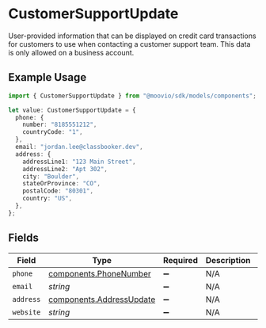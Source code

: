 # CustomerSupportUpdate

User-provided information that can be displayed on credit card transactions for customers to use when
contacting a customer support team. This data is only allowed on a business account.

## Example Usage

```typescript
import { CustomerSupportUpdate } from "@moovio/sdk/models/components";

let value: CustomerSupportUpdate = {
  phone: {
    number: "8185551212",
    countryCode: "1",
  },
  email: "jordan.lee@classbooker.dev",
  address: {
    addressLine1: "123 Main Street",
    addressLine2: "Apt 302",
    city: "Boulder",
    stateOrProvince: "CO",
    postalCode: "80301",
    country: "US",
  },
};
```

## Fields

| Field                                                                | Type                                                                 | Required                                                             | Description                                                          | Example                                                              |
| -------------------------------------------------------------------- | -------------------------------------------------------------------- | -------------------------------------------------------------------- | -------------------------------------------------------------------- | -------------------------------------------------------------------- |
| `phone`                                                              | [components.PhoneNumber](../../models/components/phonenumber.md)     | :heavy_minus_sign:                                                   | N/A                                                                  |                                                                      |
| `email`                                                              | *string*                                                             | :heavy_minus_sign:                                                   | N/A                                                                  | jordan.lee@classbooker.dev                                           |
| `address`                                                            | [components.AddressUpdate](../../models/components/addressupdate.md) | :heavy_minus_sign:                                                   | N/A                                                                  |                                                                      |
| `website`                                                            | *string*                                                             | :heavy_minus_sign:                                                   | N/A                                                                  |                                                                      |